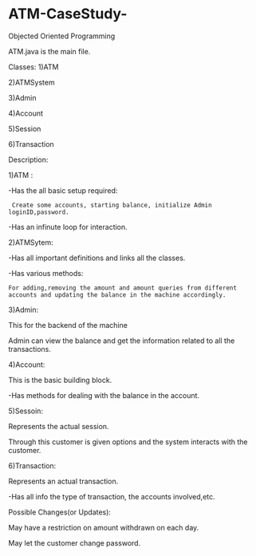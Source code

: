 # ATM-CaseStudy-
Objected Oriented Programming


ATM.java is the main file.

Classes:
1)ATM

2)ATMSystem

3)Admin

4)Account

5)Session

6)Transaction

Description:

1)ATM :

  -Has the all basic setup required:
  
     Create some accounts, starting balance, initialize Admin loginID,password.
     
  -Has an infinute loop for interaction.
  
2)ATMSytem:

  -Has all important definitions and links all the classes.
  
  -Has various methods:
  
    For adding,removing the amount and amount queries from different accounts and updating the balance in the machine accordingly.
    
3)Admin:

  This for the backend of the machine
  
  Admin can view the balance and get the information related to all the transactions.
  
4)Account:

  This is the basic building block.
  
  -Has methods for dealing with the balance in the account.
  
5)Sessoin:

  Represents the actual session.
  
  Through this customer is given options and the system interacts with the customer.
  
6)Transaction:

  Represents an actual transaction.
  
  
  -Has all info the type of transaction, the accounts involved,etc.
  
Possible Changes(or Updates):

 May have a restriction on amount withdrawn on each day.
 
 May let the customer change password. 
 
  
